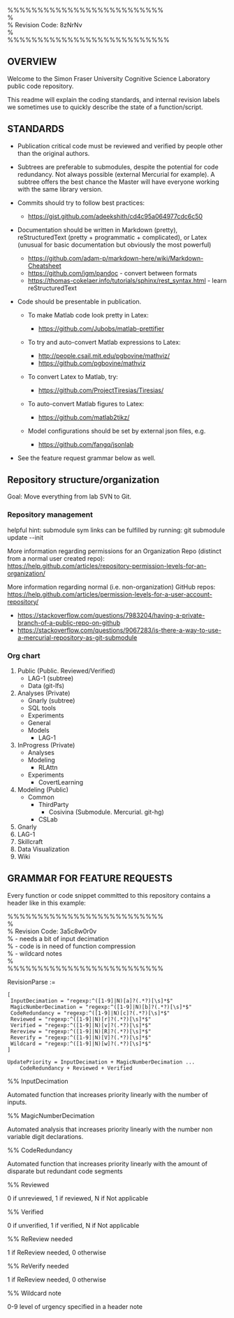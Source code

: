 %%%%%%%%%%%%%%%%%%%%%%%%%%  
%  
% Revision Code: 8zNrNv  
%  
%%%%%%%%%%%%%%%%%%%%%%%%%%%  


## OVERVIEW

Welcome to the Simon Fraser University Cognitive Science Laboratory public code repository.   

This readme will explain the coding standards, and internal revision labels we sometimes use to quickly describe the state of a function/script.

## STANDARDS

* Publication critical code must be reviewed and verified by people other than the original authors.  
* Subtrees are preferable to submodules, despite the potential for code redundancy. Not always possible (external Mercurial for example). A subtree offers the best chance the Master will have everyone working with the same library version.  
* Commits should try to follow best practices:
	* https://gist.github.com/adeekshith/cd4c95a064977cdc6c50
* Documentation should be written in Markdown (pretty), reStructuredText (pretty + programmatic + complicated), or Latex (unusual for basic documentation but obviously the most powerful)
	* https://github.com/adam-p/markdown-here/wiki/Markdown-Cheatsheet  
	* https://github.com/jgm/pandoc - convert between formats  
	* https://thomas-cokelaer.info/tutorials/sphinx/rest_syntax.html - learn reStructuredText  
	
* Code should be presentable in publication.

	* To make Matlab code look pretty in Latex: 
		* https://github.com/Jubobs/matlab-prettifier  

	* To try and auto-convert Matlab expressions to Latex:  
		* http://people.csail.mit.edu/pgbovine/mathviz/  
		* https://github.com/pgbovine/mathviz  

	* To convert Latex to Matlab, try:  
		* https://github.com/ProjectTiresias/Tiresias/  

	* To auto-convert Matlab figures to Latex:  
		* https://github.com/matlab2tikz/  

	* Model configurations should be set by external json files, e.g.  
		* https://github.com/fangq/jsonlab  
	
* See the feature request grammar below as well.  
	
## Repository structure/organization  

Goal: Move everything from lab SVN to Git.  

### Repository management  

helpful hint: submodule sym links can be fulfilled by running: git submodule update --init  

More information regarding permissions for an Organization Repo (distinct from a normal user created repo):
https://help.github.com/articles/repository-permission-levels-for-an-organization/  

More information regarding normal (i.e. non-organization) GitHub repos:   
https://help.github.com/articles/permission-levels-for-a-user-account-repository/  

 - https://stackoverflow.com/questions/7983204/having-a-private-branch-of-a-public-repo-on-github  
 - https://stackoverflow.com/questions/9067283/is-there-a-way-to-use-a-mercurial-repository-as-git-submodule  
 

### Org chart

1. Public (Public. Reviewed/Verified)  
	* LAG-1 (subtree)  
	* Data (git-lfs)    
2. Analyses (Private)  
	* Gnarly (subtree)  
	* SQL tools  
	* Experiments  
	* General  
	* Models  
		* LAG-1  
3. InProgress (Private)  
	* Analyses  
	* Modeling  
		* RLAttn
	* Experiments  
		* CovertLearning  
4. Modeling (Public)  
	* Common  
		* ThirdParty  
			* Cosivina (Submodule. Mercurial. git-hg) 
		* CSLab  
5. Gnarly  
6. LAG-1  
7. Skillcraft  
8. Data Visualization  
9. Wiki  


## GRAMMAR FOR FEATURE REQUESTS

Every function or code snippet committed to this repository contains a header like in this example:

%%%%%%%%%%%%%%%%%%%%%%%%%%  
%  
% Revision Code: 3a5c8w0r0v  
%	- needs a bit of input decimation  
%	- code is in need of function compression  
%	- wildcard notes  
%  
%%%%%%%%%%%%%%%%%%%%%%%%%%  

RevisionParse :=  

	[
	 InputDecimation = "regexp:^([1-9]|N)[a]?(.*?)[\s]*$"  
	 MagicNumberDecimation = "regexp:^([1-9]|N)[b]?(.*?)[\s]*$"  
	 CodeRedundancy = "regexp:^([1-9]|N)[c]?(.*?)[\s]*$"  
	 Reviewed = "regexp:^([1-9]|N)[r]?(.*?)[\s]*$"  
	 Verified = "regexp:^([1-9]|N)[v]?(.*?)[\s]*$"  
	 Rereview = "regexp:^([1-9]|N)[R]?(.*?)[\s]*$"  
	 Reverify = "regexp:^([1-9]|N)[V]?(.*?)[\s]*$"  
	 Wildcard = "regexp:^([1-9]|N)[w]?(.*?)[\s]*$"  
	]  

	UpdatePriority = InputDecimation + MagicNumberDecimation ...  
		CodeRedundancy + Reviewed + Verified  


%% InputDecimation

Automated function that increases priority linearly with the number of inputs.

%% MagicNumberDecimation

Automated analysis that increases priority linearly with the number non variable digit declarations.

%% CodeRedundancy

Automated function that increases priority linearly with the amount of disparate but redundant code segments 

%% Reviewed

0 if unreviewed, 1 if reviewed, N if Not applicable

%% Verified

0 if unverified, 1 if verified, N if Not applicable

%% ReReview needed

1 if ReReview needed, 0 otherwise

%% ReVerify needed

1 if ReReview needed, 0 otherwise

%% Wildcard note

0-9 level of urgency specified in a header note
